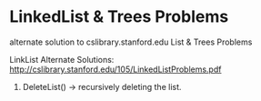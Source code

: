 # LinkedList & Trees Problems
alternate solution to cslibrary.stanford.edu List &amp; Trees Problems

LinkList Alternate Solutions: http://cslibrary.stanford.edu/105/LinkedListProblems.pdf

1) DeleteList() -> recursively deleting the list.
